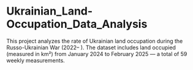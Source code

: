 # Ukrainian_Land-Occupation_Data_Analysis
This project analyzes the rate of Ukrainian land occupation during the Russo-Ukrainian War (2022– ). The dataset includes land occupied (measured in km²) from January 2024 to February 2025 — a total of 59 weekly measurements.

